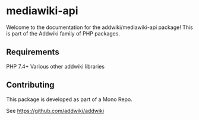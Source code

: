 # mediawiki-api

Welcome to the documentation for the addwiki/mediawiki-api package! This is part of the Addwiki family of PHP packages.

## Requirements

PHP 7.4+
Various other addwiki libraries

## Contributing

This package is developed as part of a Mono Repo.

See https://github.com/addwiki/addwiki
